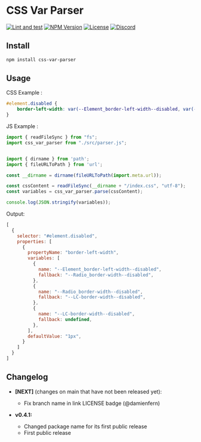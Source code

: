 # CSS Var Parser

[![Lint and test](https://github.com/wanadev/css-var-parser/actions/workflows/tests.yml/badge.svg)](https://github.com/wanadev/css-var-parser/actions/workflows/tests.yml)
[![NPM Version](http://img.shields.io/npm/v/css-var-parser.svg?style=flat)](https://www.npmjs.com/package/css-var-parser)
[![License](http://img.shields.io/npm/l/css-var-parser.svg?style=flat)](https://github.com/wanadev/css-var-parser/blob/main/LICENSE)
[![Discord](https://img.shields.io/badge/chat-Discord-8c9eff?logo=discord&logoColor=ffffff)](https://discord.gg/BmUkEdMuFp)

## Install

```sh
npm install css-var-parser
```

## Usage

CSS Example :

```css
#element.disabled {
    border-left-width: var(--Element_border-left-width--disabled, var(--Radio_border-width--disabled, var(--LC-border-width--disabled, 1px)));
}
```

JS Example :

```js
import { readFileSync } from "fs";
import css_var_parser from "./src/parser.js";


import { dirname } from 'path';
import { fileURLToPath } from 'url';

const __dirname = dirname(fileURLToPath(import.meta.url));

const cssContent = readFileSync(__dirname + "/index.css", "utf-8");
const variables = css_var_parser.parse(cssContent);

console.log(JSON.stringify(variables));
```

Output:

```js
[
  {
    selector: "#element.disabled",
    properties: [
      {
        propertyName: "border-left-width",
        variables: [
          {
            name: "--Element_border-left-width--disabled",
            fallback: "--Radio_border-width--disabled",
          },
          {
            name: "--Radio_border-width--disabled",
            fallback: "--LC-border-width--disabled",
          },
          {
            name: "--LC-border-width--disabled",
            fallback: undefined,
          },
        ],
        defaultValue: "1px",
      }
    ]
  }
]
```

## Changelog

* **[NEXT]** (changes on main that have not been released yet):

    * Fix branch name in link LICENSE badge (@damienfern)

* **v0.4.1:**

    * Changed package name for its first public release
    * First public release
